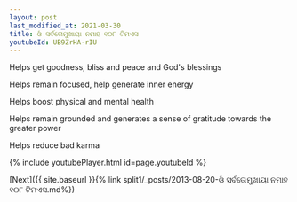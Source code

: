 ```yaml
---
layout: post
last_modified_at: 2021-03-30
title: ଓଁ ସର୍ବତୋମୁଖାୟା ନମାହ ୧୦୮ ଟିମଏସ
youtubeId: UB9ZrHA-rIU
---
```

 
 
Helps get goodness, bliss and peace and God's blessings
 
Helps remain focused, help generate inner energy 
 
Helps boost physical and mental health 
 
Helps remain grounded and generates a sense of gratitude towards the greater power 
 
Helps reduce bad karma
 
 
 
 


{% include youtubePlayer.html id=page.youtubeId %}
 
[Next]({{ site.baseurl }}{% link  split1/_posts/2013-08-20-ଓଁ ସର୍ବତୋମୁଖାୟା ନମାହ ୧୦୮ ଟିମଏସ.md%})
 

